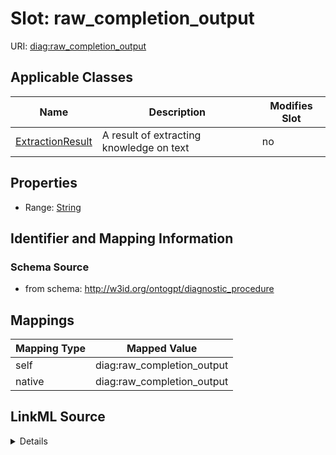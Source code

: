 

# Slot: raw_completion_output

URI: [diag:raw_completion_output](http://w3id.org/ontogpt/diagnostic_procedure/raw_completion_output)



<!-- no inheritance hierarchy -->





## Applicable Classes

| Name | Description | Modifies Slot |
| --- | --- | --- |
| [ExtractionResult](ExtractionResult.md) | A result of extracting knowledge on text |  no  |







## Properties

* Range: [String](String.md)





## Identifier and Mapping Information







### Schema Source


* from schema: http://w3id.org/ontogpt/diagnostic_procedure




## Mappings

| Mapping Type | Mapped Value |
| ---  | ---  |
| self | diag:raw_completion_output |
| native | diag:raw_completion_output |




## LinkML Source

<details>
```yaml
name: raw_completion_output
from_schema: http://w3id.org/ontogpt/diagnostic_procedure
rank: 1000
alias: raw_completion_output
owner: ExtractionResult
domain_of:
- ExtractionResult
range: string

```
</details>